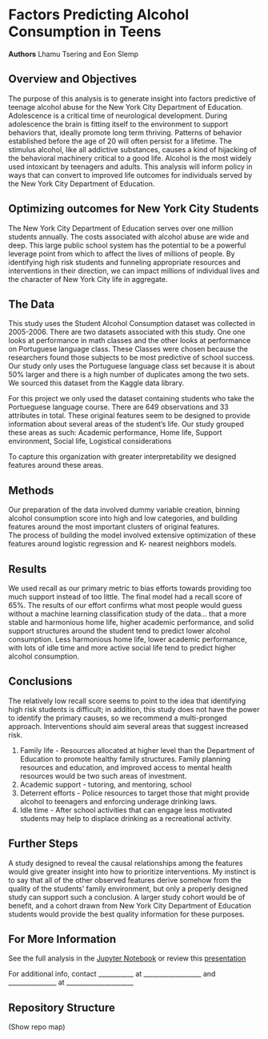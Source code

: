 
# Factors Predicting Alcohol Consumption in Teens
**Authors** Lhamu Tsering and Eon Slemp

## Overview and Objectives
The purpose of this analysis is to generate insight into factors predictive of teenage alcohol abuse for the New York City Department of Education.   Adolescence is a critical time of neurological development.  During adolescence the brain is fitting itself to the environment to support behaviors that, ideally promote long term thriving.   Patterns of behavior established before the age of 20 will often persist for a lifetime.  The stimulus alcohol, like all addictive substances, causes a kind of hijacking of the behavioral machinery critical to a good life.   Alcohol is the most widely used intoxicant by teenagers and adults.   This analysis will inform policy in ways that can convert to improved life outcomes for individuals served by the New York City Department of Education.

## Optimizing outcomes for New York City Students
The New York City Department of Education serves over one million students annually.  The costs associated with alcohol abuse are wide and deep.  This large public school system has the potential to be a powerful leverage point from which to affect the lives of millions of people.  By identifying high risk students and funneling appropriate resources and interventions in their direction, we can impact millions of individual lives and the character of New York City life in aggregate.  

## The Data 
This study uses the Student Alcohol Consumption dataset was collected in 2005-2006.  There are two datasets associated with this study.  One one looks at performance in math classes and the other looks at performance on Portuguese language class.  These Classes were chosen because the researchers found those subjects to be most predictive of school success.  Our study only uses the Portuguese language class set because it is about 50% larger and there is a high number of duplicates among the two sets.   We sourced this dataset from the Kaggle data library.

For this project we only used the dataset containing students who take the Portueguese language course. There are 649 observations and 33 attributes in total.  These original features seem to be designed to provide information about several areas of the student’s life.  Our study grouped these areas as such:  Academic performance, Home life, Support environment, Social life, Logistical considerations

To capture this organization with greater interpretability we designed features around these areas.  

## Methods
Our preparation of the data involved dummy variable creation, binning alcohol consumption score into high and low categories, and building features around the most important clusters of original features.  
The process of building the model involved extensive optimization of these features around logistic regression and K- nearest neighbors models. 

## Results
We used recall as our primary metric to bias efforts towards providing too much support instead of too little.  The final model had a recall score of 65%. The results of our effort confirms what most people would guess without a machine learning classification study of the data… that a more stable and harmonious home life, higher academic performance, and solid support structures around the student tend to predict lower alcohol consumption.  Less harmonious home life, lower academic performance, with lots of idle time and more active social life tend to predict higher alcohol consumption. 

## Conclusions
The relatively low recall score seems to point to the idea that identifying high risk students is difficult; in addition, this study does not have the power to identify the primary causes, so we recommend a multi-pronged approach. Interventions should aim several areas that suggest increased risk.  

1.  Family life - Resources allocated at higher level than the Department of Education to promote healthy family structures.  Family planning resources and education, and improved access to mental health resources would be two such areas of investment.
2.  Academic support - tutoring, and mentoring, school
3.  Deterrent efforts - Police resources to target those that might provide alcohol to teenagers and enforcing underage drinking laws.
4.  Idle time - After school activities that can engage less motivated students may help to displace drinking as a recreational activity.

## Further Steps
A study designed to reveal the causal relationships among the features would give greater insight into how to prioritize interventions.  My instinct is to say that all of the other observed features derive somehow from the quality of the students’ family environment,  but only a properly designed study can support such a conclusion.  A larger study cohort would be of benefit, and a cohort drawn from New York City Department of Education students would provide the best quality information for these purposes.

## For More Information
See the full analysis in the [Jupyter Notebook](___________) or review this [presentation](____________________)

For additional info, contact ___________ at __________________ and _______________ at _____________________


## Repository Structure
(Show repo map)
